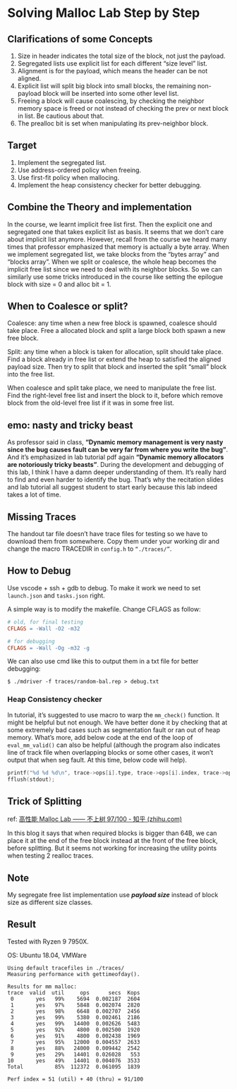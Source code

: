 # Solving Malloc Lab Step by Step

## Clarifications of some Concepts

1. Size in header indicates the total size of the block, not just the payload.
2. Segregated lists use explicit list for each different “size level” list.
3. Alignment is for the payload, which means the header can be not aligned.
4. Explicit list will split big block into small blocks, the remaining non-payload block will be inserted into some other level list.
5. Freeing a block will cause coalescing, by checking the neighbor memory space is freed or not instead of checking the prev or next block in list. Be cautious about that.
6. The prealloc bit is set when manipulating its prev-neighbor block.



## Target

1. Implement the segregated list.
2. Use address-ordered policy when freeing.
3. Use first-fit policy when mallocing.
4. Implement the heap consistency checker for better debugging.



## Combine the Theory and implementation

In the course, we learnt implicit free list first. Then the explicit one and segregated one that takes explicit list as basis. It seems that we don’t care about implicit list anymore. However, recall from the course we heard many times that professor emphasized that memory is actually a byte array. When we implement segregated list, we take blocks from the “bytes array” and “blocks array”. When we split or coalesce, the whole heap becomes the implicit free list since we need to deal with its neighbor blocks. So we can similarly use some tricks introduced in the course like setting the epilogue block with size = 0 and alloc bit = 1.



## When to Coalesce or split?

Coalesce: any time when a new free block is spawned, coalesce should take place. Free a allocated block and split a large block both spawn a new free block.

Split: any time when a block is taken for allocation, split should take place. Find a block already in free list or extend the heap to satisfied the aligned payload size. Then try to split that block and inserted the split “small” block into the free list.

When coalesce and split take place, we need to manipulate the free list. Find the right-level free list and insert the block to it, before which remove block from the old-level free list if it was in some free list.



## emo: nasty and tricky beast

As professor said in class, **“Dynamic memory management is very nasty since the bug causes fault can be very far from where you write the bug”**. And it’s emphasized in lab tutorial pdf again **“Dynamic memory allocators are notoriously tricky beasts”**. During the development and debugging of this lab, I think I have a damn deeper understanding of them. It’s really hard to find and even harder to identify the bug. That’s why the recitation slides and lab tutorial all suggest student to start early because this lab indeed takes a lot of time.



## Missing Traces

The handout tar file doesn’t have trace files for testing so we have to download them from somewhere. Copy them under your working dir and change the macro TRACEDIR in `config.h` to `“./traces/”`.



## How to Debug

Use vscode + ssh + gdb to debug. To make it work we need to set `launch.json` and `tasks.json` right.

A simple way is to modify the makefile. Change CFLAGS as follow:

```makefile
# old, for final testing
CFLAGS = -Wall -O2 -m32

# for debugging
CFLAGS = -Wall -Og -m32 -g
```

We can also use cmd like this to output them in a txt file for better debugging:

```shell
$ ./mdriver -f traces/random-bal.rep > debug.txt
```



### Heap Consistency checker

In tutorial, it’s suggested to use macro to warp the `mm_check()` function. It might be helpful but not enough. We have better done it by checking that at some extremely bad cases such as segmentation fault or ran out of heap memory. What’s more, add below code at the end of the loop of `eval_mm_valid()`  can also be helpful (although the program also indicates line of track file when overlapping blocks or some other cases, it won’t output that when seg fault. At this time, below code will help).

```c
printf("%d %d %d\n", trace->ops[i].type, trace->ops[i].index, trace->ops[i].size);
fflush(stdout);
```



## Trick of Splitting

ref: [高性能 Malloc Lab —— 不上树 97/100 - 知乎 (zhihu.com)](https://zhuanlan.zhihu.com/p/374478609)

In this blog it says that when required blocks is bigger than 64B, we can place it at the end of the free block instead at the front of the free block, before splitting. But it seems not working for increasing the utility points when testing 2 realloc traces.



## Note

My segregate free list implementation use ***payload size*** instead of block size as different size classes.



## Result

Tested with Ryzen 9 7950X.

OS: Ubuntu 18.04, VMWare

```
Using default tracefiles in ./traces/
Measuring performance with gettimeofday().

Results for mm malloc:
trace  valid  util     ops      secs  Kops
 0       yes   99%    5694  0.002187  2604
 1       yes   97%    5848  0.002074  2820
 2       yes   98%    6648  0.002707  2456
 3       yes   99%    5380  0.002461  2186
 4       yes   99%   14400  0.002626  5483
 5       yes   92%    4800  0.002500  1920
 6       yes   91%    4800  0.002438  1969
 7       yes   95%   12000  0.004557  2633
 8       yes   88%   24000  0.009442  2542
 9       yes   29%   14401  0.026028   553
10       yes   49%   14401  0.004076  3533
Total          85%  112372  0.061095  1839

Perf index = 51 (util) + 40 (thru) = 91/100
```

